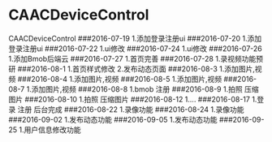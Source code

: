 # CAACDeviceControl
CAACDeviceControl
###2016-07-19
  1.添加登录注册ui
###2016-07-20
  1.添加登录注册ui
###2016-07-22
  1.ui修改
###2016-07-24
  1.ui修改
###2016-07-26
  1.添加Bmob后端云
###2016-07-27
  1.首页完善
###2016-07-28
  1.录视频功能预研
###2016-08-1
  1.首页样式修改
  2.发布动态页面
###2016-08-3
  1.添加图片,视频
###2016-08-4
  1.添加图片,视频
###2016-08-5
  1.添加图片,视频
###2016-08-7
  1.添加图片,视频
###2016-08-8
  1.bmob 注册
###2016-08-9
  1.拍照 压缩图片
###2016-08-10
  1.拍照 压缩图片
###2016-08-12
  1....
###2016-08-17
  1.登录 注册 后台完成
###2016-08-22
  1.录像功能
###2016-08-24
  1.录像功能
###2016-09-02
  1.发布动态功能
###2016-09-05
  1.发布动态功能
###2016-09-25
  1.用户信息修改功能
